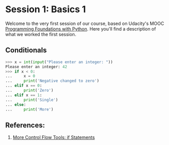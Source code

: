 # Session 1: Basics 1

Welcome to the very first session of our course, based on Udacity's MOOC [Programming Foundations with Python](https://www.udacity.com/course/programming-foundations-with-python--ud036). Here you'll find a description of what we worked the first session.

## Conditionals

```python
>>> x = int(input("Please enter an integer: "))
Please enter an integer: 42
>>> if x < 0:
...     x = 0
...     print('Negative changed to zero')
... elif x == 0:
...     print('Zero')
... elif x == 1:
...     print('Single')
... else:
...     print('More')
```



## References:
1. [More Control Flow Tools: if Statements](https://docs.python.org/3/tutorial/controlflow.html#if-statements)
